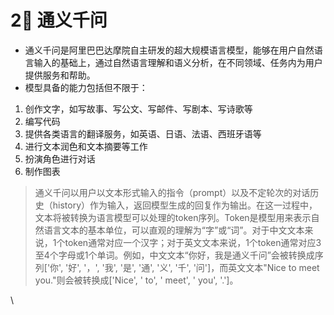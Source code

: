 # 2⃣ 通义千问

* 通义千问是阿里巴巴达摩院自主研发的超大规模语言模型，能够在用户自然语言输入的基础上，通过自然语言理解和语义分析，在不同领域、任务内为用户提供服务和帮助。
* 模型具备的能力包括但不限于：

1. 创作文字，如写故事、写公文、写邮件、写剧本、写诗歌等
2. 编写代码
3. 提供各类语言的翻译服务，如英语、日语、法语、西班牙语等
4. 进行文本润色和文本摘要等工作
5. 扮演角色进行对话
6. 制作图表

> 通义千问以用户以文本形式输入的指令（prompt）以及不定轮次的对话历史（history）作为输入，返回模型生成的回复作为输出。在这一过程中，文本将被转换为语言模型可以处理的token序列。Token是模型用来表示自然语言文本的基本单位，可以直观的理解为“字”或“词”。对于中文文本来说，1个token通常对应一个汉字；对于英文文本来说，1个token通常对应3至4个字母或1个单词。例如，中文文本“你好，我是通义千问”会被转换成序列\['你', '好', '，', '我', '是', '通', '义', '千', '问']，而英文文本"Nice to meet you."则会被转换成\['Nice', ' to', ' meet', ' you', '.']。

\

